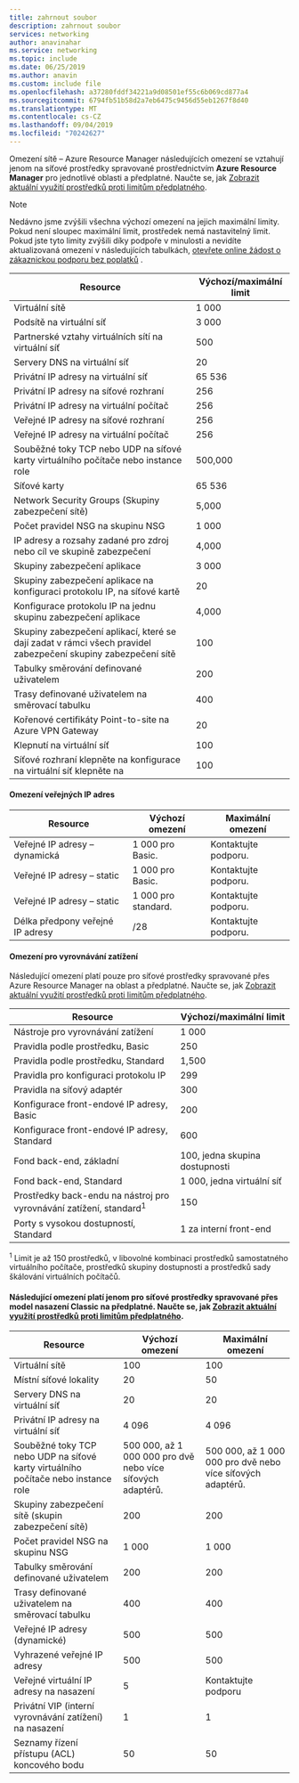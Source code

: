 ```yaml
---
title: zahrnout soubor
description: zahrnout soubor
services: networking
author: anavinahar
ms.service: networking
ms.topic: include
ms.date: 06/25/2019
ms.author: anavin
ms.custom: include file
ms.openlocfilehash: a37280fddf34221a9d08501ef55c6b069cd877a4
ms.sourcegitcommit: 6794fb51b58d2a7eb6475c9456d55eb1267f8d40
ms.translationtype: MT
ms.contentlocale: cs-CZ
ms.lasthandoff: 09/04/2019
ms.locfileid: "70242627"
---
```

<a name="azure-resource-manager-virtual-networking-limits"></a>Omezení sítě – Azure Resource Manager následujících omezení se vztahují jenom na síťové prostředky spravované prostřednictvím **Azure Resource Manager** pro jednotlivé oblasti a předplatné. Naučte se, jak [Zobrazit aktuální využití prostředků proti limitům předplatného](../articles/networking/check-usage-against-limits.md).

> [!NOTE]
> Nedávno jsme zvýšili všechna výchozí omezení na jejich maximální limity. Pokud není sloupec maximální limit, prostředek nemá nastavitelný limit. Pokud jste tyto limity zvýšili díky podpoře v minulosti a nevidíte aktualizovaná omezení v následujících tabulkách, [otevřete online žádost o zákaznickou podporu bez poplatků](../articles/azure-resource-manager/resource-manager-quota-errors.md) .

| Resource | Výchozí/maximální limit | 
| --- | --- |
| Virtuální sítě |1 000 |
| Podsítě na virtuální síť |3 000 |
| Partnerské vztahy virtuálních sítí na virtuální síť |500 |
| Servery DNS na virtuální síť |20 |
| Privátní IP adresy na virtuální síť |65 536 |
| Privátní IP adresy na síťové rozhraní |256 |
| Privátní IP adresy na virtuální počítač |256 |
| Veřejné IP adresy na síťové rozhraní |256 |
| Veřejné IP adresy na virtuální počítač |256 |
| Souběžné toky TCP nebo UDP na síťové karty virtuálního počítače nebo instance role |500,000 |
| Síťové karty |65 536 |
| Network Security Groups (Skupiny zabezpečení sítě) |5,000 |
| Počet pravidel NSG na skupinu NSG |1 000 |
| IP adresy a rozsahy zadané pro zdroj nebo cíl ve skupině zabezpečení |4,000 |
| Skupiny zabezpečení aplikace |3 000 |
| Skupiny zabezpečení aplikace na konfiguraci protokolu IP, na síťové kartě |20 |
| Konfigurace protokolu IP na jednu skupinu zabezpečení aplikace |4,000 |
| Skupiny zabezpečení aplikací, které se dají zadat v rámci všech pravidel zabezpečení skupiny zabezpečení sítě |100 |
| Tabulky směrování definované uživatelem |200 |
| Trasy definované uživatelem na směrovací tabulku |400 |
| Kořenové certifikáty Point-to-site na Azure VPN Gateway |20 |
| Klepnutí na virtuální síť |100 |
| Síťové rozhraní klepněte na konfigurace na virtuální síť klepněte na |100 |

#### <a name="publicip-address"></a>Omezení veřejných IP adres
| Resource | Výchozí omezení | Maximální omezení |
| --- | --- | --- |
| Veřejné IP adresy – dynamická | 1 000 pro Basic. |Kontaktujte podporu. |
| Veřejné IP adresy – static | 1 000 pro Basic. |Kontaktujte podporu. |
| Veřejné IP adresy – static | 1 000 pro standard.|Kontaktujte podporu. |
| Délka předpony veřejné IP adresy | /28 | Kontaktujte podporu. |

#### <a name="load-balancer"></a>Omezení pro vyrovnávání zatížení
Následující omezení platí pouze pro síťové prostředky spravované přes Azure Resource Manager na oblast a předplatné. Naučte se, jak [Zobrazit aktuální využití prostředků proti limitům předplatného](../articles/networking/check-usage-against-limits.md).

| Resource | Výchozí/maximální limit |
| --- | --- |
| Nástroje pro vyrovnávání zatížení | 1 000 | 
| Pravidla podle prostředku, Basic | 250 |
| Pravidla podle prostředku, Standard | 1,500 | 
| Pravidla pro konfiguraci protokolu IP | 299 |
| Pravidla na síťový adaptér | 300 |
| Konfigurace front-endové IP adresy, Basic | 200 |
| Konfigurace front-endové IP adresy, Standard | 600 |
| Fond back-end, základní | 100, jedna skupina dostupnosti |
| Fond back-end, Standard | 1 000, jedna virtuální síť |
| Prostředky back-endu na nástroj pro vyrovnávání zatížení, standard<sup>1</sup> | 150 |
| Porty s vysokou dostupností, Standard | 1 za interní front-end |

<sup>1</sup> Limit je až 150 prostředků, v libovolné kombinaci prostředků samostatného virtuálního počítače, prostředků skupiny dostupnosti a prostředků sady škálování virtuálních počítačů.

#### <a name="virtual-networking-limits-classic"></a>Následující omezení platí jenom pro síťové prostředky spravované přes model nasazení **Classic** na předplatné. Naučte se, jak [Zobrazit aktuální využití prostředků proti limitům předplatného](../articles/networking/check-usage-against-limits.md).

| Resource | Výchozí omezení | Maximální omezení |
| --- | --- | --- |
| Virtuální sítě |100 |100 |
| Místní síťové lokality |20 |50 |
| Servery DNS na virtuální síť |20 |20 |
| Privátní IP adresy na virtuální síť |4 096 |4 096 |
| Souběžné toky TCP nebo UDP na síťové karty virtuálního počítače nebo instance role |500 000, až 1 000 000 pro dvě nebo více síťových adaptérů. |500 000, až 1 000 000 pro dvě nebo více síťových adaptérů. |
| Skupiny zabezpečení sítě (skupin zabezpečení sítě) |200 |200 |
| Počet pravidel NSG na skupinu NSG |1 000 |1 000 |
| Tabulky směrování definované uživatelem |200 |200 |
| Trasy definované uživatelem na směrovací tabulku |400 |400 |
| Veřejné IP adresy (dynamické) |500 |500 |
| Vyhrazené veřejné IP adresy |500 |500 |
| Veřejné virtuální IP adresy na nasazení |5 |Kontaktujte podporu |
| Privátní VIP (interní vyrovnávání zatížení) na nasazení |1 |1 |
| Seznamy řízení přístupu (ACL) koncového bodu |50 |50 |
